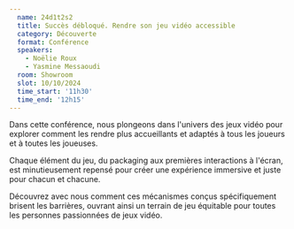 ```yaml
---
  name: 24d1t2s2
  title: Succès débloqué. Rendre son jeu vidéo accessible
  category: Découverte
  format: Conférence
  speakers: 
    - Noëlie Roux
    - Yasmine Messaoudi
  room: Showroom
  slot: 10/10/2024
  time_start: '11h30'
  time_end: '12h15'
---
```

Dans cette conférence, nous plongeons dans l'univers des jeux vidéo pour explorer comment les rendre plus accueillants et adaptés à tous les joueurs et à toutes les joueuses. 

Chaque élément du jeu, du packaging aux premières interactions à l'écran, est minutieusement repensé pour créer une expérience immersive et juste pour chacun et chacune. 

Découvrez avec nous comment ces mécanismes conçus spécifiquement brisent les barrières, ouvrant ainsi un terrain de jeu équitable pour toutes les personnes passionnées de jeux vidéo.